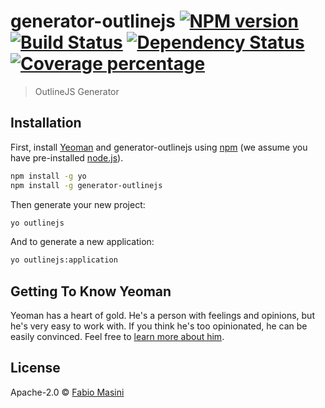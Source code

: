 # generator-outlinejs [![NPM version][npm-image]][npm-url] [![Build Status][travis-image]][travis-url] [![Dependency Status][daviddm-image]][daviddm-url] [![Coverage percentage][coveralls-image]][coveralls-url]
> OutlineJS Generator

## Installation

First, install [Yeoman](http://yeoman.io) and generator-outlinejs using [npm](https://www.npmjs.com/) (we assume you have pre-installed [node.js](https://nodejs.org/)).

```bash
npm install -g yo
npm install -g generator-outlinejs
```

Then generate your new project:

```bash
yo outlinejs
```

And to generate a new application:

```bash
yo outlinejs:application
```

## Getting To Know Yeoman

Yeoman has a heart of gold. He&#39;s a person with feelings and opinions, but he&#39;s very easy to work with. If you think he&#39;s too opinionated, he can be easily convinced. Feel free to [learn more about him](http://yeoman.io/).

## License

Apache-2.0 © [Fabio Masini](http://www.rapidosoft.it/)


[npm-image]: https://badge.fury.io/js/generator-outlinejs.svg
[npm-url]: https://npmjs.org/package/generator-outlinejs
[travis-image]: https://travis-ci.org/faxioman/generator-outlinejs.svg?branch=master
[travis-url]: https://travis-ci.org/faxioman/generator-outlinejs
[daviddm-image]: https://david-dm.org/faxioman/generator-outlinejs.svg?theme=shields.io
[daviddm-url]: https://david-dm.org/faxioman/generator-outlinejs
[coveralls-image]: https://coveralls.io/repos/faxioman/generator-outlinejs/badge.svg
[coveralls-url]: https://coveralls.io/r/faxioman/generator-outlinejs
